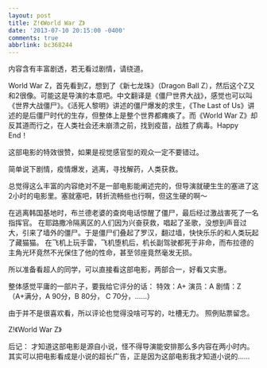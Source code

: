 ```yaml
---
layout: post
title: Z!《World War Z》
date: '2013-07-10 20:15:00 -0400'
comments: true
abbrlink: bc368244
---
```

内容含有丰富剧透，若无看过剧情，请绕道。

World War Z，首先看到Z，想到了《新七龙珠》（Dragon Ball Z），然后这个Z又和2很像。可能这是导演的本意吧。中文翻译是《僵尸世界大战》，感觉也可以叫《世界大战僵尸》。《活死人黎明》讲述的僵尸爆发的求生，《The Last of Us》讲述的是后僵尸时代的生存，但整体上是整个世界都瘫痪了。而《World War Z》却反其道而行之，在人类社会还未崩溃之前，找到疫苗，战胜了病毒。Happy End！

这部电影的特效很赞，如果是视觉感官型的观众一定不要错过。

简单说下剧情，疫情爆发，逃离，寻找解药，人类获救。

总觉得这么丰富的内容绝对不是一部电影能阐述完的，但导演就硬生生的塞进了这2小时的电影里。塞就塞吧，转折流畅些也行啊，但这生硬的啊～

在逃离韩国基地时，布兰德老婆的查岗电话惊醒了僵尸，最后经过激战害死了一名指挥官。
在耶路撒冷隔离区的人们因为兴奋获救，唱起了圣歌，没想到声音过大，引来了墙外的僵尸。于是僵尸们叠起了罗汉，翻过墙，快快乐乐的和人类玩起了藏猫猫。
在飞机上玩手雷，飞机堕机后，机长副驾驶都死于非命，而布拉德的主角光环竟然不光保住了他的性命，甚至邻座竟然毫发无损。

所以准备看超人的同学，可以直接看这部电影，两部合一，好看又实惠。

整体感觉平庸的一部片子，要我给它评分的话：
特效：A+
演员：A
剧情：Z
（A+满分，A 90分，B 80分， C 70分，……）

由于并不是很喜欢看，所以评论也觉得没啥可写的，吐槽无力。
照例贴票留念。

Z!《World <wbr>War <wbr>Z》

后记：
才知道这部电影是源自小说，怪不得导演能安排那么多内容在两小时内。其实可以把电影看成是小说的超长广告，正是因为这部电影我才知道小说的……
